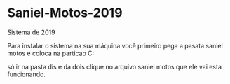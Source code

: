 # Saniel-Motos-2019
Sistema de 2019

Para instalar o sistema na sua máquina você primeiro pega a pasata saniel motos e coloca na particao C:

só ir na pasta dis e da dois clique no arquivo saniel motos que ele vai esta funcionando.

